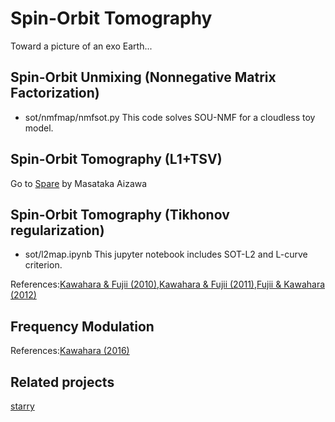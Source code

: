 # Spin-Orbit Tomography

Toward a picture of an exo Earth...

## Spin-Orbit Unmixing (Nonnegative Matrix Factorization)

- sot/nmfmap/nmfsot.py
This code solves SOU-NMF for a cloudless toy model.

## Spin-Orbit Tomography (L1+TSV)

Go to [Spare](https://github.com/HajimeKawahara/Spare) by Masataka Aizawa

## Spin-Orbit Tomography (Tikhonov regularization)

- sot/l2map.ipynb
This jupyter notebook includes SOT-L2 and L-curve criterion.


References:[Kawahara & Fujii (2010)](https://arxiv.org/abs/1004.5152),[Kawahara & Fujii (2011)](http://arxiv.org/abs/1106.0136),[Fujii & Kawahara (2012)](http://arxiv.org/abs/1204.3504)

## Frequency Modulation

References:[Kawahara (2016)](https://arxiv.org/abs/1603.02898)

## Related projects

[starry](https://github.com/rodluger/starry)
